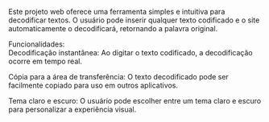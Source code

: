 Este projeto web oferece uma ferramenta simples e intuitiva para decodificar textos. O usuário pode inserir qualquer texto codificado e o site automaticamente o decodificará, retornando a palavra original.
<p>Funcionalidades:<br>
Decodificação instantânea: Ao digitar o texto codificado, a decodificação ocorre em tempo real.
  <p>
Cópia para a área de transferência: O texto decodificado pode ser facilmente copiado para uso em outros aplicativos.
    <p>
Tema claro e escuro: O usuário pode escolher entre um tema claro e escuro para personalizar a experiência visual.
